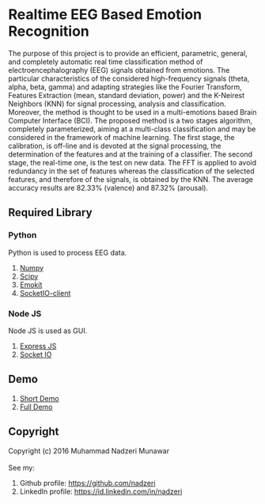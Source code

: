 # Realtime EEG Based Emotion Recognition
The purpose of this project is to provide an efficient, parametric, general, and completely automatic real time classification method of electroencephalography (EEG) signals obtained from emotions. The particular characteristics of the considered high-frequency signals (theta, alpha, beta, gamma) and adapting strategies like the Fourier Transform, Features Extraction (mean, standard deviation, power) and the K-Neirest Neighbors (KNN) for signal processing, analysis and classification. Moreover, the method is thought to be used in a multi-emotions based Brain Computer Interface (BCI). The proposed method is a two stages algorithm, completely parameterized, aiming at a multi-class classification and may be considered in the framework of machine learning. The first stage, the calibration, is off-line and is devoted at the signal processing, the determination of the features and at the training of a classifier. The second stage, the real-time one, is the test on new data. The FFT is applied to avoid redundancy in the set of features whereas the classification of the selected features, and therefore of the signals, is obtained by the KNN. The average accuracy results are 82.33% (valence) and 87.32% (arousal).
## Required Library
### Python
Python is used to process EEG data.<br>
1. [Numpy](http://docs.scipy.org/doc/numpy-1.10.0/user/whatisnumpy.html)<br>
2. [Scipy](https://pypi.python.org/pypi/scipy)<br>
3. [Emokit](https://github.com/openyou/emokit)<br>
4. [SocketIO-client](https://pypi.python.org/pypi/socketIO-client)<br>
### Node JS
Node JS is used as GUI.<br>
1. [Express JS](http://expressjs.com/)<br>
2. [Socket IO](http://socket.io/)<br>
## Demo
1. [Short Demo](https://www.youtube.com/watch?v=KeG1tCxhorI)<br>
2. [Full Demo](https://www.youtube.com/watch?v=wC_b8NNXI3U)<br>

## Copyright
Copyright (c) 2016 Muhammad Nadzeri Munawar<br><br>
See my:<br>
1. Github profile: https://github.com/nadzeri<br>
2. LinkedIn profile: https://id.linkedin.com/in/nadzeri<br>
